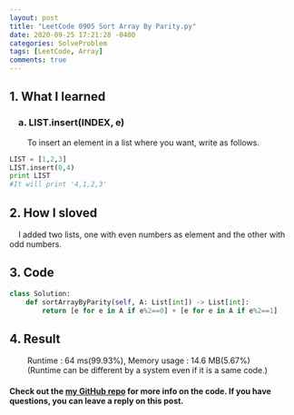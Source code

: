 ```yaml
---
layout: post
title: "LeetCode 0905 Sort Array By Parity.py"
date: 2020-09-25 17:21:28 -0400
categories: SolveProblem
tags: [LeetCode, Array]
comments: true
---
```


## 1. What I learned
### &nbsp;&nbsp;&nbsp;&nbsp;a. LIST.insert(INDEX, e)
&nbsp;&nbsp;&nbsp;&nbsp;&nbsp;&nbsp;&nbsp;&nbsp;To insert an element in a list where you want, write as follows.
```python
LIST = [1,2,3]
LIST.insert(0,4)
print LIST
#It will print '4,1,2,3'
```

## 2. How I sloved
&nbsp;&nbsp;&nbsp;&nbsp;I added two lists, one with even numbers as element and the other with odd numbers.

## 3. Code
```python
class Solution:
    def sortArrayByParity(self, A: List[int]) -> List[int]:
        return [e for e in A if e%2==0] + [e for e in A if e%2==1]
```

## 4. Result
&nbsp;&nbsp;&nbsp;&nbsp;&nbsp;&nbsp;&nbsp;&nbsp;Runtime : 64 ms(99.93%), Memory usage : 14.6 MB(5.67%)  
&nbsp;&nbsp;&nbsp;&nbsp;&nbsp;&nbsp;&nbsp;&nbsp;(Runtime can be different by a system even if it is a same code.)

#### Check out the [my GitHub repo][hyuk-gh] for more info on the code. If you have questions, you can leave a reply on this post.

[hyuk-gh]:   https://github.com/dlgur1994/StudyAlgorithms
